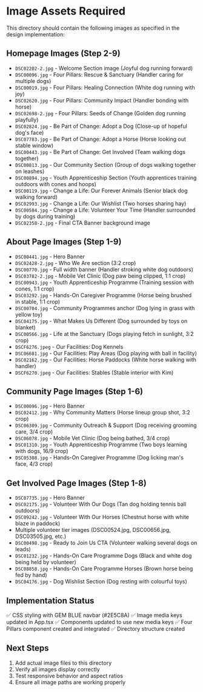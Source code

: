 # Image Assets Required

This directory should contain the following images as specified in the design implementation:

## Homepage Images (Step 2-9)
- `DSC02202-2.jpg` - Welcome Section image (Joyful dog running forward)
- `DSC00096.jpg` - Four Pillars: Rescue & Sanctuary (Handler caring for multiple dogs)
- `DSC00019.jpg` - Four Pillars: Healing Connection (White dog running with joy)
- `DSC02620.jpg` - Four Pillars: Community Impact (Handler bonding with horse)
- `DSC02698-2.jpg` - Four Pillars: Seeds of Change (Golden dog running playfully)
- `DSC02824.jpg` - Be Part of Change: Adopt a Dog (Close-up of hopeful dog's face)
- `DSC07783.jpg` - Be Part of Change: Adopt a Horse (Horse looking out stable window)
- `DSC00443.jpg` - Be Part of Change: Get Involved (Team walking dogs together)
- `DSC00813.jpg` - Our Community Section (Group of dogs walking together on leashes)
- `DSC00894.jpg` - Youth Apprenticeship Section (Youth apprentices training outdoors with cones and hoops)
- `DSC00119.jpg` - Change a Life: Our Forever Animals (Senior black dog walking forward)
- `DSC02993.jpg` - Change a Life: Our Wishlist (Two horses sharing hay)
- `DSC00584.jpg` - Change a Life: Volunteer Your Time (Handler surrounded by dogs during training)
- `DSC02358-2.jpg` - Final CTA Banner background image

## About Page Images (Step 1-9)
- `DSC00441.jpg` - Hero Banner
- `DSC02428-2.jpg` - Who We Are section (3:2 crop)
- `DSC00770.jpg` - Full width banner (Handler stroking white dog outdoors)
- `DSC03782-2.jpg` - Mobile Vet Clinic (Dog paw being clipped, 1:1 crop)
- `DSC00943.jpg` - Youth Apprenticeship Programme (Training session with cones, 1:1 crop)
- `DSC03292.jpg` - Hands-On Caregiver Programme (Horse being brushed in stable, 1:1 crop)
- `DSC00704.jpg` - Community Programmes anchor (Dog lying in grass with yellow toy)
- `DSC04175.jpg` - What Makes Us Different (Dog surrounded by toys on blanket)
- `DSC00566.jpg` - Life at the Sanctuary (Dogs playing fetch in sunlight, 3:2 crop)
- `DSCF6276.jpeg` - Our Facilities: Dog Kennels
- `DSC06681.jpg` - Our Facilities: Play Areas (Dog playing with ball in facility)
- `DSC02162.jpg` - Our Facilities: Horse Paddocks (White horse walking with handler)
- `DSCF6270.jpeg` - Our Facilities: Stables (Stable interior with Kim)

## Community Page Images (Step 1-6)
- `DSC00096.jpg` - Hero Banner
- `DSC02412.jpg` - Why Community Matters (Horse lineup group shot, 3:2 crop)
- `DSC06309.jpg` - Community Outreach & Support (Dog receiving grooming care, 3/4 crop)
- `DSC06078.jpg` - Mobile Vet Clinic (Dog being bathed, 3/4 crop)
- `DSC01310.jpg` - Youth Apprenticeship Programme (Two boys learning with dogs, 16/9 crop)
- `DSC05308.jpg` - Hands-On Caregiver Programme (Dog licking man's face, 4/3 crop)

## Get Involved Page Images (Step 1-8)
- `DSC07735.jpg` - Hero Banner
- `DSC02175.jpg` - Volunteer With Our Dogs (Tan dog holding tennis ball outdoors)
- `DSC09242.jpg` - Volunteer With Our Horses (Chestnut horse with white blaze in paddock)
- Multiple volunteer tier images (DSC00524.jpg, DSC00656.jpg, DSC03505.jpg, etc.)
- `DSC00498.jpg` - Ready to Join Us CTA (Volunteer walking several dogs on leads)
- `DSC01232.jpg` - Hands-On Care Programme Dogs (Black and white dog being held by volunteer)
- `DSC08858.jpg` - Hands-On Care Programme Horses (Brown horse being fed by hand)
- `DSC04176.jpg` - Dog Wishlist Section (Dog resting with colourful toys)

## Implementation Status
✅ CSS styling with GEM BLUE navbar (#2E5C8A)
✅ Image media keys updated in App.tsx
✅ Components updated to use new media keys
✅ Four Pillars component created and integrated
✅ Directory structure created

## Next Steps
1. Add actual image files to this directory
2. Verify all images display correctly
3. Test responsive behavior and aspect ratios
4. Ensure all image paths are working properly